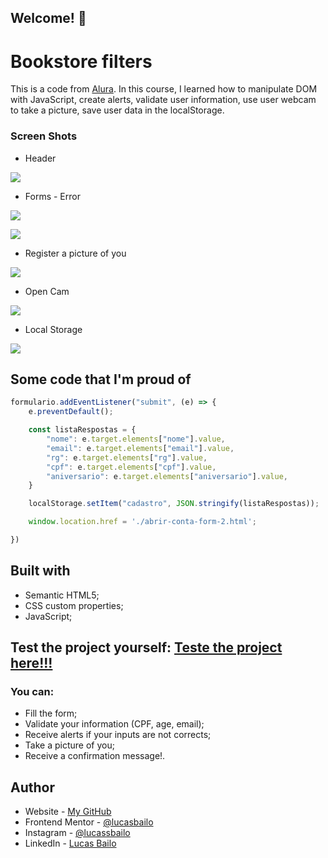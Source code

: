 ## Welcome! 👋

# Bookstore filters

This is a code from [Alura](https://www.alura.com.br). In this course, I learned how to manipulate DOM with JavaScript, create alerts, validate user information, use user webcam to take a picture, save user data in the localStorage.

### Screen Shots
- Header

![](./prints/main2.png)

- Forms - Error

![](./prints/Alerts.png)

![](./prints/Alerts2.png)

- Register a picture of you

![](./prints/closedCam.png)

- Open Cam

![](./prints/openCam.png)

- Local Storage

![](./prints/localStorage.png)


## Some code that I'm proud of
```js
formulario.addEventListener("submit", (e) => {
    e.preventDefault();

    const listaRespostas = {
        "nome": e.target.elements["nome"].value,
        "email": e.target.elements["email"].value,
        "rg": e.target.elements["rg"].value,
        "cpf": e.target.elements["cpf"].value,
        "aniversario": e.target.elements["aniversario"].value,
    }

    localStorage.setItem("cadastro", JSON.stringify(listaRespostas));

    window.location.href = './abrir-conta-form-2.html';

})
```

## Built with

- Semantic HTML5;
- CSS custom properties;
- JavaScript;

## Test the project yourself: [Teste the project here!!!](https://bailo-bank.vercel.app/)

### You can:

- Fill the form;
- Validate your information (CPF, age, email);
- Receive alerts if your inputs are not corrects;
- Take a picture of you;
- Receive a confirmation message!.

## Author

- Website - [My GitHub](https://github.com/lucasbailo)
- Frontend Mentor - [@lucasbailo](https://www.frontendmentor.io/profile/lucasbailo)
- Instagram - [@lucassbailo](https://www.instagram.com/lucassbailo/)
- LinkedIn - [Lucas Bailo](https://www.linkedin.com/in/lcsbailo)